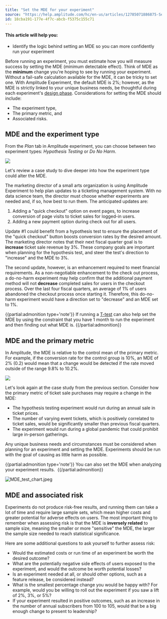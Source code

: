 ```yaml
---
title: "Set the MDE for your experiment"
source: "https://help.amplitude.com/hc/en-us/articles/12785071886875-Set-the-MDE-for-your-experiment"
id: 18cba191-177e-4f7c-abcb-f5375c155c71
---
```


#### This article will help you:

* Identify the logic behind setting an MDE so you can more confidently run your experiment

Before running an experiment, you must estimate how you will measure success by setting the MDE (minimum detectable effect). Think of MDE as the **minimum** change you're hoping to see by running your experiment. Without a fail-safe calculation available for the MDE, it can be tricky to set one. With Amplitude Experiment, the default MDE is 2%; however, as the MDE is strictly linked to your unique business needs, be thoughtful during each experiment's [design phase](/experiment/workflow/define-goals). Considerations for setting the MDE should include:

* The experiment type,
* The primary metric, and
* Associated risks.

## MDE and the experiment type

From the *Plan* tab in Amplitude experiment, you can choose between two experiment types: *Hypothesis Testing* or *Do No Harm*. 

![](/output/img/experiment-theory/4EhALP5sorFVIbGa36oMowyvD9svSyDoADF8LRPmQYY6XEYCA5PahAG7op7j4yX_AqdJR5WQioWlmjNrqxgLjNnZAWCAX9xXS9l9O28EOo1Wvmn3kkCnunFyLkok3bVyDgBepzQOYDNyqjG19AmY7To)

Let's review a case study to dive deeper into how the experiment type could alter the MDE.

The marketing director of a small arts organization is using Amplitude Experiment to help plan updates to a ticketing management system. With no data science team, the director must choose whether experiments are needed and, if so, how best to run them. The anticipated updates are:

1. Adding a "quick checkout" option on event pages, to increase conversion of page visits to ticket sales for logged-in users.
2. Adding a new payment option during check out for all users.

Update #1 could benefit from a hypothesis test to ensure the placement of the "quick checkout" button boosts conversion rates by the desired amount. The marketing director notes that their next fiscal quarter goal is to **increase** ticket sale revenue by 3%. These company goals are important when planning for the hypothesis test, and steer the test's direction to "increase" and the MDE to 3%.

The second update, however, is an enhancement required to meet financial requirements. As a non-negotiable enhancement to the check out process, a do-no-harm experiment may help confirm that the additional payment method will not **decrease** completed sales for users in the checkout process. Over the last four fiscal quarters, an average of 1% of users abandoned the checkout process once starting it. Therefore, this do-no-harm experiment would have a direction set to "decrease" and an MDE set to 1%.

{{partial:admonition type='note'}}
 If running a [T-test](/experiment/workflow/experiment-estimate-duration) can also help set the MDE by using the constraint that you have 1 month to run the experiment and then finding out what MDE is.
{{/partial:admonition}}

## MDE and the primary metric

In Amplitude, the MDE is relative to the control mean of the primary metric. For example, if the conversion rate for the control group is 10%, an MDE of 2% (0.2) would mean that a change would be detected if the rate moved outside of the range 9.8% to 10.2%. 

![](/output/img/experiment-theory/iPjSCAikkvo1LS08hdcnUNMRTs0gBBf1uz637LtRMJ_qWxfemZrs2pXuG62AT5pv53jwIzvh3EEchljc24YO07xPv8zhV_Mwyf4T_mhohc2owmko0kMFUFjrS0fsfQVtGjwZnHRJvOteJccgvp9vs8Q)

Let's look again at the case study from the previous section. Consider how the primary metric of ticket sale purchases may require a change in the MDE:

* The hypothesis testing experiment would run during an annual sale in ticket prices.
* The number of varying event tickets, which is positively correlated to ticket sales, would be significantly smaller than previous fiscal quarters.
* The experiment would run during a global pandemic that could prohibit large in-person gatherings.

Any unique business needs and circumstances must be considered when planning for an experiment and setting the MDE. Experiments should be run with the goal of causing as little harm as possible.  

{{partial:admonition type='note'}}
 You can also set the MDE when analyzing your experiment results. 
{{/partial:admonition}}

![MDE_test_chart.jpeg](/output/img/experiment-theory/mde-test-chart-jpeg.jpeg)

## MDE and associated risk

Experiments do not produce risk-free results, and running them can take a lot of time and require large sample sets, which mean higher costs and greater potential for adverse effects on users. The most important thing to remember when assessing risk is that the MDE is **inversely related** to sample size, meaning the smaller or more "sensitive" the MDE, the larger the sample size needed to reach statistical significance. 

Here are some additional questions to ask yourself to further assess risk:

* Would the estimated costs or run time of an experiment be worth the desired outcome?
* What are the potentially negative side effects of users exposed to the experiment, and would the outcome be worth potential losses?
* Is an experiment needed at all, or should other options, such as a feature release, be considered instead?
* What is the smallest percentage change you would be happy with? For example, would you be willing to roll out the experiment if you saw a lift of 2%, 3%, or 5%?
* If your experiment resulted in positive outcomes, such as an increase in the number of annual subscribers from 100 to 105, would that be a big enough change to present to leadership?
